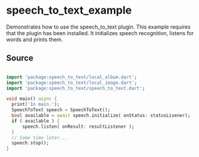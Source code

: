 # speech_to_text_example

Demonstrates how to use the speech_to_text plugin. This example requires 
that the plugin has been installed. It initializes speech recognition, 
listens for words and prints them.  


## Source

```dart

import 'package:speech_to_text/local_album.dart';
import 'package:speech_to_text/local_image.dart';
import 'package:speech_to_text/speech_to_text.dart';

void main() async {
  print('In main.');
  SpeechToText speech = SpeechToText();
  bool available = await speech.initialize( onStatus: statusLisener);
  if ( available ) {
      speech.listen( onResult: resultListener );
  }
  // Some time later...
  speech.stop();
}
```